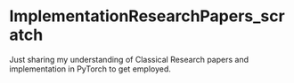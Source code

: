 # ImplementationResearchPapers_scratch 
Just sharing my understanding of Classical Research papers and implementation in PyTorch to get employed.
     
  
